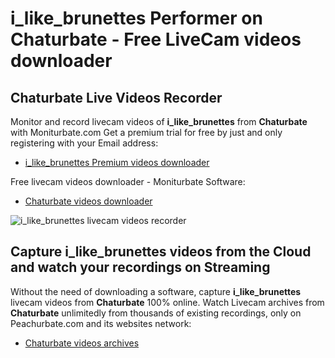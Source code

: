 # i_like_brunettes Performer on Chaturbate - Free LiveCam videos downloader

## Chaturbate Live Videos Recorder

Monitor and record livecam videos of **i_like_brunettes** from **Chaturbate** with Moniturbate.com
Get a premium trial for free by just and only registering with your Email address:
* [i_like_brunettes Premium videos downloader](https://moniturbate.com/request-demo-licence-key.html)

Free livecam videos downloader - Moniturbate Software:
* [Chaturbate videos downloader](https://moniturbate.com/moniturbate-download-software.html)

![i_like_brunettes livecam videos recorder](https://peachurnet.com/templates/moniturbate-software.png)


## Capture i_like_brunettes videos from the Cloud and watch your recordings on Streaming

Without the need of downloading a software, capture **i_like_brunettes** livecam videos from **Chaturbate** 100% online.
Watch Livecam archives from **Chaturbate** unlimitedly from thousands of existing recordings, only on Peachurbate.com and its websites network:
* [Chaturbate videos archives](https://peachurnet.com/)